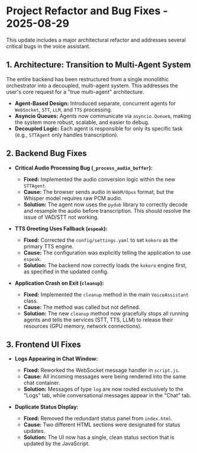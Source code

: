 # Project Refactor and Bug Fixes - 2025-08-29

This update includes a major architectural refactor and addresses several critical bugs in the voice assistant.

## 1. Architecture: Transition to Multi-Agent System

The entire backend has been restructured from a single monolithic orchestrator into a decoupled, multi-agent system. This addresses the user's core request for a "true multi-agent" architecture.

-   **Agent-Based Design:** Introduced separate, concurrent agents for `WebSocket`, `STT`, `LLM`, and `TTS` processing.
-   **Asyncio Queues:** Agents now communicate via `asyncio.Queue`s, making the system more robust, scalable, and easier to debug.
-   **Decoupled Logic:** Each agent is responsible for only its specific task (e.g., `STTAgent` only handles transcription).

## 2. Backend Bug Fixes

-   **Critical Audio Processing Bug (`_process_audio_buffer`):**
    -   **Fixed:** Implemented the audio conversion logic within the new `STTAgent`.
    -   **Cause:** The browser sends audio in `WebM/Opus` format, but the Whisper model requires raw PCM audio.
    -   **Solution:** The agent now uses the `pydub` library to correctly decode and resample the audio before transcription. This should resolve the issue of VAD/STT not working.

-   **TTS Greeting Uses Fallback (`espeak`):**
    -   **Fixed:** Corrected the `config/settings.yaml` to set `kokoro` as the primary TTS engine.
    -   **Cause:** The configuration was explicitly telling the application to use `espeak`.
    -   **Solution:** The backend now correctly loads the `kokoro` engine first, as specified in the updated config.

-   **Application Crash on Exit (`cleanup`):**
    -   **Fixed:** Implemented the `cleanup` method in the main `VoiceAssistant` class.
    -   **Cause:** The method was called but not defined.
    -   **Solution:** The new `cleanup` method now gracefully stops all running agents and tells the services (STT, TTS, LLM) to release their resources (GPU memory, network connections).

## 3. Frontend UI Fixes

-   **Logs Appearing in Chat Window:**
    -   **Fixed:** Reworked the WebSocket message handler in `script.js`.
    -   **Cause:** All incoming messages were being rendered into the same chat container.
    -   **Solution:** Messages of type `log` are now routed exclusively to the "Logs" tab, while conversational messages appear in the "Chat" tab.

-   **Duplicate Status Display:**
    -   **Fixed:** Removed the redundant status panel from `index.html`.
    -   **Cause:** Two different HTML sections were designated for status updates.
    -   **Solution:** The UI now has a single, clean status section that is updated by the JavaScript.
